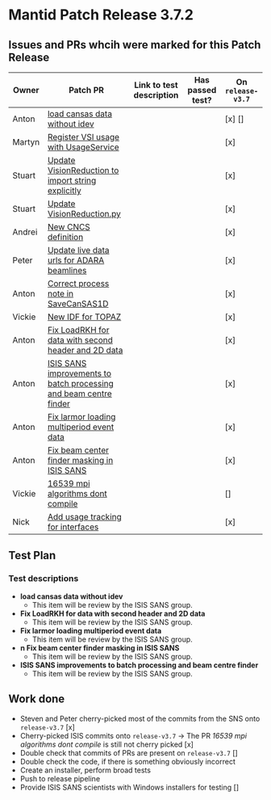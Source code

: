 # Mantid Patch Release 3.7.2


## Issues and PRs whcih were marked for this Patch Release


| Owner  | Patch PR             | Link to test description | Has passed test?| On `release-v3.7`
|--------|----------------------|--------------------------|-----------------|-----|
|Anton   | [load cansas data without idev](https://github.com/mantidproject/mantid/pull/17005)||| [x] []
|Martyn  | [Register VSI usage with UsageService](https://github.com/mantidproject/mantid/pull/16946)|||[x]|
|Stuart  |[Update VisionReduction to import string explicitly](https://github.com/mantidproject/mantid/pull/16988) |||[x] |
| Stuart |[Update VisionReduction.py ](https://github.com/mantidproject/mantid/pull/16974)|||[x]|
| Andrei  | [New CNCS definition](https://github.com/mantidproject/mantid/pull/16933) |||[x]|  
| Peter   | [Update live data urls for ADARA beamlines](https://github.com/mantidproject/mantid/pull/16906)|||[x]|  
| Anton   | [Correct process note in SaveCanSAS1D](https://github.com/mantidproject/mantid/pull/16900)|||[x]|  
| Vickie  | [New IDF for TOPAZ](https://github.com/mantidproject/mantid/pull/16898)|||[x]|
| Anton   | [Fix LoadRKH for data with second header and 2D data](https://github.com/mantidproject/mantid/pull/16884) |||[x]|  
| Anton   | [ISIS SANS improvements to batch processing and beam centre finder ](https://github.com/mantidproject/mantid/pull/16875)|||[x]|
| Anton   | [Fix larmor loading multiperiod event data](https://github.com/mantidproject/mantid/pull/16791)|||[x]|  
| Anton   | [Fix beam center finder masking in ISIS SANS](https://github.com/mantidproject/mantid/pull/16764)|||[x]|  
| Vickie  | [16539 mpi algorithms dont compile ](https://github.com/mantidproject/mantid/pull/16641)|||[]|  
| Nick    | [Add usage tracking for interfaces ](https://github.com/mantidproject/mantid/pull/16594)|||[x]|  



## Test Plan

### Test descriptions

* **load cansas data without idev**
  * This item will be review by the ISIS SANS group.
* **Fix LoadRKH for data with second header and 2D data**
  * This item will be review by the ISIS SANS group.
* **Fix larmor loading multiperiod event data**
  * This item will be review by the ISIS SANS group.
* **n	Fix beam center finder masking in ISIS SANS**
  * This item will be review by the ISIS SANS group.
* **ISIS SANS improvements to batch processing and beam centre finder**
  * This item will be review by the ISIS SANS group.


## Work done

* Steven and Peter cherry-picked most of the commits from the SNS onto `release-v3.7` [x]
* Cherry-picked ISIS commits onto `release-v3.7` -> The PR *16539 mpi algorithms dont compile* is still not cherry picked [x]
* Double check that commits of PRs are present on `release-v3.7` []
* Double check the code, if there is something obviously incorrect
* Create an installer, perform broad tests
* Push to release pipeline
* Provide ISIS SANS scientists with Windows installers for testing []
